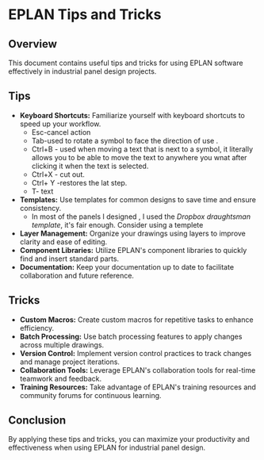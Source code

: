 # EPLAN Tips and Tricks

## Overview
This document contains useful tips and tricks for using EPLAN software effectively in industrial panel design projects.

## Tips
- **Keyboard Shortcuts:** Familiarize yourself with keyboard shortcuts to speed up your workflow.
   - Esc-cancel action
   - Tab-used to rotate a symbol to face the direction of use .
   - Ctrl+B - used when moving a text that is next to a symbol, it literally allows you to be able to move the text to anywhere you     wnat after clicking it when the text is selected.
   - Ctrl+X - cut out.
   - Ctrl+ Y -restores the lat step.
   - T- text
- **Templates:** Use templates for common designs to save time and ensure consistency.
    - In most of the panels I designed , I used the *Dropbox draughtsman template*, it's fair enough. Consider using a templete
- **Layer Management:** Organize your drawings using layers to improve clarity and ease of editing.
- **Component Libraries:** Utilize EPLAN's component libraries to quickly find and insert standard parts.
- **Documentation:** Keep your documentation up to date to facilitate collaboration and future reference.

## Tricks
- **Custom Macros:** Create custom macros for repetitive tasks to enhance efficiency.
- **Batch Processing:** Use batch processing features to apply changes across multiple drawings.
- **Version Control:** Implement version control practices to track changes and manage project iterations.
- **Collaboration Tools:** Leverage EPLAN's collaboration tools for real-time teamwork and feedback.
- **Training Resources:** Take advantage of EPLAN's training resources and community forums for continuous learning.

## Conclusion
By applying these tips and tricks, you can maximize your productivity and effectiveness when using EPLAN for industrial panel design.

